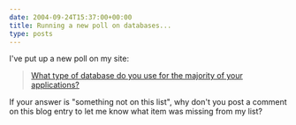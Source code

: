 ```yaml
---
date: 2004-09-24T15:37:00+00:00
title: Running a new poll on databases...
type: posts
---
```

I've put up a new poll on my site:

> [What type of database do you use for the majority of your applications?](https://www.duncanmackenzie.net/)



If your answer is "something not on this list", why don't you post a comment on this blog entry to let me know what item was missing from my list?
